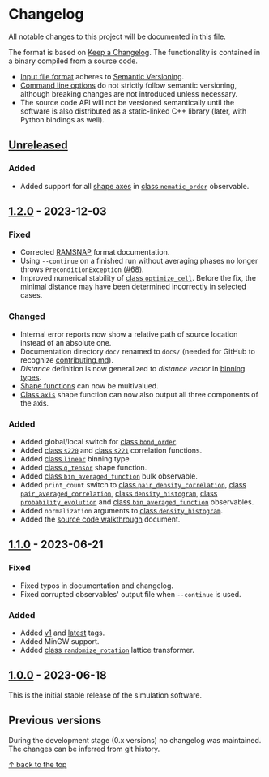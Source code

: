 # Changelog

All notable changes to this project will be documented in this file.

The format is based on [Keep a Changelog](https://keepachangelog.com/en/1.0.0/).
The functionality is contained in a binary compiled from a source code.
* [Input file format](docs/input-file.md) adheres to [Semantic Versioning](https://semver.org/spec/v2.0.0.html).
* [Command line options](docs/operation-modes.md) do not strictly follow semantic versioning, although breaking changes
  are not introduced unless necessary.
* The source code API will not be versioned semantically until the software is also distributed as a static-linked C++
library (later, with Python bindings as well).


## [Unreleased]

### Added

* Added support for all [shape axes](docs/shapes.md#shape-axes) in
  [class `nematic_order`](docs/observables.md#class-nematic_order) observable.


## [1.2.0] - 2023-12-03

### Fixed

* Corrected [RAMSNAP](docs/output-formats.md#class-ramsnap) format documentation.
* Using `--continue` on a finished run without averaging phases no longer throws `PreconditionException`
  ([#68](https://github.com/PKua007/rampack/issues/68)).
* Improved numerical stability of [class `optimize_cell`](docs/initial-arrangement.md#class-optimize_cell).
  Before the fix, the minimal distance may have been determined incorrectly in selected cases.

### Changed

* Internal error reports now show a relative path of source location instead of an absolute one.
* Documentation directory `doc/` renamed to `docs/` (needed for GitHub to recognize
  [contributing.md](docs/contributing.md)).
* *Distance* definition is now generalized to *distance vector* in [binning types](docs/observables.md#binning-types).
* [Shape functions](docs/observables.md#shape-functions) can now be multivalued.
* [Class `axis`](docs/observables.md#class-axis) shape function can now also output all three components of the axis.

### Added

* Added global/local switch for [class `bond_order`](docs/observables.md#class-bond_order).
* Added [class `s220`](docs/observables.md#class-s220) and [class `s221`](docs/observables.md#class-s221) correlation functions.
* Added [class `linear`](docs/observables.md#class-linear) binning type.
* Added [class `q_tensor`](docs/observables.md#class-q_tensor) shape function.
* Added [class `bin_averaged_function`](docs/observables.md#class-bin_averaged_function) bulk observable.
* Added `print_count` switch to [class `pair_density_correlation`](#class-pair_density_correlation), [class `pair_averaged_correlation`](#class-pair_averaged_correlation),
  [class `density_histogram`](#class-density_histogram), [class `probability_evolution`](#class-probability_evolution) and
  [class `bin_averaged_function`](#class-bin_averaged_function) observables.
* Added `normalization` arguments to [class `density_histogram`](#class-density_histogram).
* Added the [source code walkthrough](docs/source-code.md) document.


## [1.1.0] - 2023-06-21

### Fixed

* Fixed typos in documentation and changelog.
* Fixed corrupted observables' output file when `--continue` is used.

### Added

* Added [v1] and [latest] tags.
* Added MinGW support.
* Added [class `randomize_rotation`](docs/initial-arrangement.md#class-randomize_rotation) lattice transformer.


## [1.0.0] - 2023-06-18

This is the initial stable release of the simulation software.


## Previous versions

During the development stage (0.x versions) no changelog was maintained. The changes can be inferred from git history.

[Unreleased]: https://github.com/PKua007/rampack/compare/latest..dev-minor
[latest]: https://github.com/PKua007/rampack/releases/tag/latest
[v1]: https://github.com/PKua007/rampack/releases/tag/v1
[1.2.0]: https://github.com/PKua007/rampack/releases/tag/v1.2.0
[1.1.0]: https://github.com/PKua007/rampack/releases/tag/v1.1.0
[1.0.0]: https://github.com/PKua007/rampack/releases/tag/v1.0.0


[&uarr; back to the top](#changelog)
